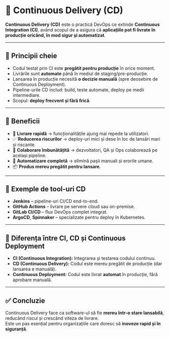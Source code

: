 # 🚀 Continuous Delivery (CD)

**Continuous Delivery (CD)** este o practică DevOps ce extinde **Continuous Integration (CI)**, având scopul de a asigura că **aplicațiile pot fi livrate în producție oricând, în mod sigur și automatizat**.  

---

## 🔹 Principii cheie
- Codul testat prin CI este **pregătit pentru producție** în orice moment.  
- Livrările sunt **automate** până în mediul de staging/pre-producție.  
- Lansarea în producție necesită **o decizie manuală** (spre deosebire de Continuous Deployment).  
- Pipeline-urile CD includ: build, teste automate, deploy pe medii intermediare.  
- Scopul: **deploy frecvent și fără frică**.  

---

## 🔹 Beneficii
- 🚀 **Livrare rapidă** → funcționalitățile ajung mai repede la utilizatori.  
- ✅ **Reducerea riscurilor** → deploy-uri mici și dese în loc de lansări mari și riscante.  
- 🤝 **Colaborare îmbunătățită** → dezvoltatori, QA și Ops colaborează pe același pipeline.  
- 🔄 **Automatizare completă** → elimină pașii manuali și erorile umane.  
- 📦 **Produs mereu pregătit pentru lansare**.  

---

## 🔹 Exemple de tool-uri CD
- **Jenkins** – pipeline-uri CI/CD end-to-end.  
- **GitHub Actions** – livrare pe servere cloud sau on-premise.  
- **GitLab CI/CD** – flux DevOps complet integrat.  
- **ArgoCD**, **Spinnaker** – specializate pentru deploy în Kubernetes.  

---

## 🔹 Diferența între CI, CD și Continuous Deployment
- **CI (Continuous Integration):** Integrarea și testarea codului continuu.  
- **CD (Continuous Delivery):** Codul este mereu pregătit de producție (dar lansarea e manuală).  
- **Continuous Deployment:** Codul este livrat **automat** în producție, fără aprobare manuală.  

---

## ✅ Concluzie
Continuous Delivery face ca software-ul să fie **mereu într-o stare lansabilă**, reducând riscul și crescând viteza de livrare.  
Este un pas esențial pentru organizațiile care doresc să **inoveze rapid și în siguranță**.
